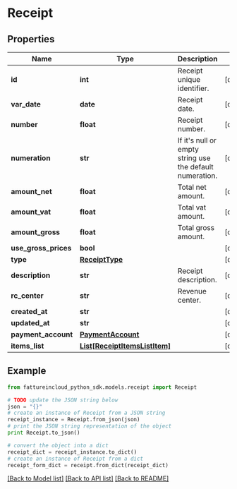 # Receipt



## Properties
Name | Type | Description | Notes
------------ | ------------- | ------------- | -------------
**id** | **int** | Receipt unique identifier. | [optional] 
**var_date** | **date** | Receipt date. | [optional] 
**number** | **float** | Receipt number. | [optional] 
**numeration** | **str** | If it&#39;s null or empty string use the default numeration. | [optional] 
**amount_net** | **float** | Total net amount. | [optional] 
**amount_vat** | **float** | Total vat amount. | [optional] 
**amount_gross** | **float** | Total gross amount. | [optional] 
**use_gross_prices** | **bool** |  | [optional] 
**type** | [**ReceiptType**](ReceiptType.md) |  | [optional] 
**description** | **str** | Receipt description. | [optional] 
**rc_center** | **str** | Revenue center. | [optional] 
**created_at** | **str** |  | [optional] 
**updated_at** | **str** |  | [optional] 
**payment_account** | [**PaymentAccount**](PaymentAccount.md) |  | [optional] 
**items_list** | [**List[ReceiptItemsListItem]**](ReceiptItemsListItem.md) |  | [optional] 

## Example

```python
from fattureincloud_python_sdk.models.receipt import Receipt

# TODO update the JSON string below
json = "{}"
# create an instance of Receipt from a JSON string
receipt_instance = Receipt.from_json(json)
# print the JSON string representation of the object
print Receipt.to_json()

# convert the object into a dict
receipt_dict = receipt_instance.to_dict()
# create an instance of Receipt from a dict
receipt_form_dict = receipt.from_dict(receipt_dict)
```
[[Back to Model list]](../README.md#documentation-for-models) [[Back to API list]](../README.md#documentation-for-api-endpoints) [[Back to README]](../README.md)


